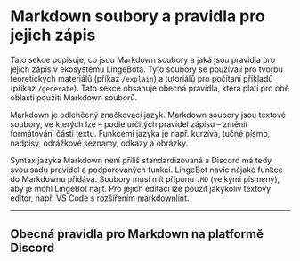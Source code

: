 # Markdown soubory a pravidla pro jejich zápis

Tato sekce popisuje, co jsou Markdown soubory a jaká jsou pravidla pro jejich zápis v ekosystému LingeBota. Tyto soubory se používají pro tvorbu teoretických materiálů (příkaz `/explain`) a tutoriálů pro počítaní příkladů (příkaz `/generate`). Tato sekce obsahuje obecná pravidla, která platí pro obě oblasti použití Markdown souborů.

Markdown je odlehčený značkovací jazyk. Markdown soubory jsou textové soubory, ve kterých lze – podle určitých pravidel zápisu – změnit formátování částí textu. Funkcemi jazyka je např. kurzíva, tučné písmo, nadpisy, odrážkové seznamy, odkazy a obrázky.

Syntax jazyka Markdown není příliš standardizovaná a Discord má tedy svou sadu pravidel a podporovaných funkcí. LingeBot navíc nějaké funkce do Markdownu přidává. Soubory musí mít příponu `.MD` (velkými písmeny), aby je mohl LingeBot najít. Pro jejich editaci lze použít jakýkoliv textový editor, např. VS Code s rozšířením <a href="https://marketplace.visualstudio.com/items?itemName=DavidAnson.vscode-markdownlint" target="_blank">markdownlint</a>.

---

## Obecná pravidla pro Markdown na platformě Discord
